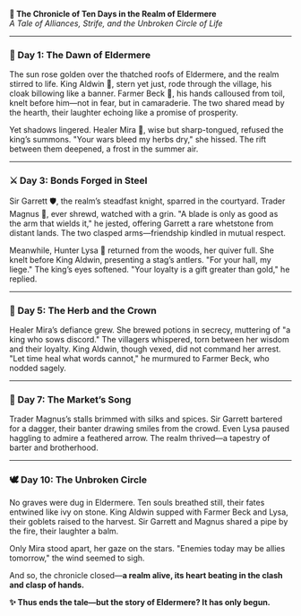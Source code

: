 **📜 The Chronicle of Ten Days in the Realm of Eldermere**  
*A Tale of Alliances, Strife, and the Unbroken Circle of Life*  

---

### **🌄 Day 1: The Dawn of Eldermere**  
The sun rose golden over the thatched roofs of Eldermere, and the realm stirred to life. King Aldwin 🏰, stern yet just, rode through the village, his cloak billowing like a banner. Farmer Beck 🌾, his hands calloused from toil, knelt before him—not in fear, but in camaraderie. The two shared mead by the hearth, their laughter echoing like a promise of prosperity.  

Yet shadows lingered. Healer Mira 🌿, wise but sharp-tongued, refused the king’s summons. "Your wars bleed my herbs dry," she hissed. The rift between them deepened, a frost in the summer air.  

---

### **⚔️ Day 3: Bonds Forged in Steel**  
Sir Garrett 🛡️, the realm’s steadfast knight, sparred in the courtyard. Trader Magnus 🏮, ever shrewd, watched with a grin. "A blade is only as good as the arm that wields it," he jested, offering Garrett a rare whetstone from distant lands. The two clasped arms—friendship kindled in mutual respect.  

Meanwhile, Hunter Lysa 🏹 returned from the woods, her quiver full. She knelt before King Aldwin, presenting a stag’s antlers. "For your hall, my liege." The king’s eyes softened. "Your loyalty is a gift greater than gold," he replied.  

---

### **🌿 Day 5: The Herb and the Crown**  
Healer Mira’s defiance grew. She brewed potions in secrecy, muttering of "a king who sows discord." The villagers whispered, torn between her wisdom and their loyalty. King Aldwin, though vexed, did not command her arrest. "Let time heal what words cannot," he murmured to Farmer Beck, who nodded sagely.  

---

### **🎪 Day 7: The Market’s Song**  
Trader Magnus’s stalls brimmed with silks and spices. Sir Garrett bartered for a dagger, their banter drawing smiles from the crowd. Even Lysa paused haggling to admire a feathered arrow. The realm thrived—a tapestry of barter and brotherhood.  

---

### **🕊️ Day 10: The Unbroken Circle**  
No graves were dug in Eldermere. Ten souls breathed still, their fates entwined like ivy on stone. King Aldwin supped with Farmer Beck and Lysa, their goblets raised to the harvest. Sir Garrett and Magnus shared a pipe by the fire, their laughter a balm.  

Only Mira stood apart, her gaze on the stars. "Enemies today may be allies tomorrow," the wind seemed to sigh.  

And so, the chronicle closed—**a realm alive, its heart beating in the clash and clasp of hands.**  

**✨ Thus ends the tale—but the story of Eldermere? It has only begun.**
